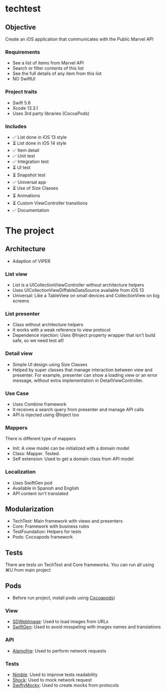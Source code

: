 # techtest

## Objective

Create an iOS application that communicates with the Public Marvel API

### Requirements
- See a list of items from Marvel API
- Search or filter contents of this list
- See the full details of any item from this list
- NO SwiftUI

### Project traits
- Swift 5.6
- Xcode 13.3.1
- Uses 3rd party libraries (CocoaPods)

### Includes
- ✅ List done in iOS 13 style
- ⏳ List done in iOS 14 style
- ✅ Item detail
- ✅ Unit test
- ✅ Integration test
- ⏳ UI test
- ⏳ Snapshot test
- ✅ Universal app
- ⏳ Use of Size Classes
- ⏳ Animations
- ⏳ Custom ViewController transitions
- ✅ Documentation

# The project

## Architecture

- Adaption of VIPER

### List view

- List is a UICollectionViewController without architecture helpers
- Uses UICollectionViewDiffableDataSource available from iOS 13
- Universal: Like a TableView on small devices and CollectionView on big screens

### List presenter

- Class without architecture helpers
- It works with a weak reference to view protocol
- Dependence injection: Uses @Inject property wrapper that isn't build safe, so we need test all!

### Detail view
- Simple UI design using Size Classes
- Helped by super classes that manage interaction between view and presenter. For example, presenter can show a loading view or an error message, without extra implementation in DetailViewController.

### Use Case
- Uses Combine framework
- It receives a search query from presenter and manage API calls
- API is injected using @Inject too
 
### Mappers
There is different type of mappers
- Init: A view model can be initialized with a domain model
- Class: Mapper. Tested.
- Self extension: Used to get a domain class from API model

### Localization
- Uses SwiftGen pod
- Available in Spanish and English
- API content isn't translated

## Modularization

- TechTest: Main framework with views and presenters
- Core: Framework with business rules
- TestFoundation: Helpers for tests
- Pods: Cocoapods framework

## Tests

There are tests on TechTest and Core frameworks. You can run all using ⌘U from main project

## Pods

- Before run project, install pods using [Cocoapods](https://cocoapods.org/))

### View
- [SDWebImage](https://github.com/SDWebImage/SDWebImage): Used to load images from URLs
- [SwiftGen](https://github.com/SwiftGen/SwiftGen): Used to avoid misspeling with images names and translations

### API
- [Alamofire](https://github.com/Alamofire/Alamofire): Used to perform network requests

### Tests
- [Nimble](https://github.com/Quick/Nimble): Used to improve tests readability
- [Shock](https://github.com/justeat/Shock): Used to mock network request
- [SwiftyMocky](https://github.com/MakeAWishFoundation/SwiftyMocky): Used to create mocks from protocols
